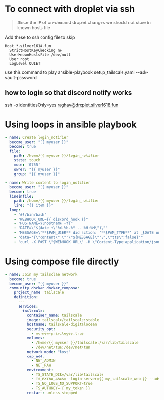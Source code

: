 # To connect with droplet via ssh

> Since the IP of on-demand droplet changes we should not store in known hosts file

Add these to ssh config file to skip 
```
Host *.silver1618.fun 
  StrictHostKeyChecking no
  UserKnownHostsFile /dev/null
  User root
  LogLevel QUIET
```

use this command to play
ansible-playbook setup_tailscale.yaml --ask-vault-password


## how to login so that discord notify works

ssh -o IdentitiesOnly=yes raghav@droplet.silver1618.fun

# Using loops in ansible playbook

```yaml
- name: Create login_notifier
  become_user: "{{ myuser }}"
  become: true
  file:
    path: /home/{{ myuser }}/login_notifier
    state: touch
    mode: '0755'
    owner: "{{ myuser }}"
    group: "{{ myuser }}"

- name: Write content to login_notifier
  become_user: "{{ myuser }}"
  become: true
  lineinfile:
    path: /home/{{ myuser }}/login_notifier
    line: "{{ item }}"
  loop:
    - "#!/bin/bash"
    - "WEBHOOK_URL={{ discord_hook }}"
    - "HOSTNAME=$(hostname -f)"
    - "DATE=\"$(date +\"%d.%b.%Y -- %H:%M\")\""
    - "MESSAGE=\"**$PAM_USER** did action: '**$PAM_TYPE**' at _$DATE on __$HOSTNAME from IP: \\`$PAM_RHOST\\`\""
    - "data='{\"content\":\"'\"${MESSAGE}\"'\",\"tts\":false}'"
    - "curl -X POST \"$WEBHOOK_URL\" -H \"Content-Type:application/json\" --data \"$data\""
```

# Using compose file directly

```yaml
- name: Join my tailsclae network
  become: true
  become_user: "{{ myuser }}"
  community.docker.docker_compose:
    project_name: tailscale
    definition:
      ---
      services:
        tailscale:
          container_name: tailscale
          image: tailscale/tailscale:stable
          hostname: tailscale-digitalocean
          security_opt:
            - no-new-privileges:true
          volumes:
            - /home/{{ myuser }}/tailscale:/var/lib/tailscale
            - /dev/net/tun:/dev/net/tun
          network_mode: "host"
          cap_add:
            - NET_ADMIN
            - NET_RAW
          environment:
            - TS_STATE_DIR=/var/lib/tailscale
            - TS_EXTRA_ARGS=--login-server={{ my_tailscale_web }} --advertise-exit-node --advertise-routes=192.168.1.0/24 --accept-dns=true
            - TS_NO_LOGS_NO_SUPPORT=true
            - TS_AUTHKEY={{ my_token }}  
          restart: unless-stopped
```